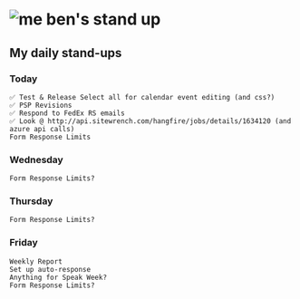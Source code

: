 # ![me](https://avatars2.githubusercontent.com/u/5232044?s=50&v=4) ben's stand up

## My daily stand-ups

### Today

    ✅ Test & Release Select all for calendar event editing (and css?)
    ✅ PSP Revisions
    ✅ Respond to FedEx RS emails
    ✅ Look @ http://api.sitewrench.com/hangfire/jobs/details/1634120 (and azure api calls)
    Form Response Limits
    
### Wednesday

    Form Response Limits?
    
### Thursday

    Form Response Limits?

### Friday
    
    Weekly Report
    Set up auto-response
    Anything for Speak Week?
    Form Response Limits?
